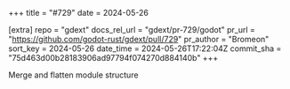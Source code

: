+++
title = "#729"
date = 2024-05-26

[extra]
repo = "gdext"
docs_rel_url = "gdext/pr-729/godot"
pr_url = "https://github.com/godot-rust/gdext/pull/729"
pr_author = "Bromeon"
sort_key = 2024-05-26
date_time = 2024-05-26T17:22:04Z
commit_sha = "75d463d00b28183906ad97794f074270d884140b"
+++

Merge and flatten module structure

